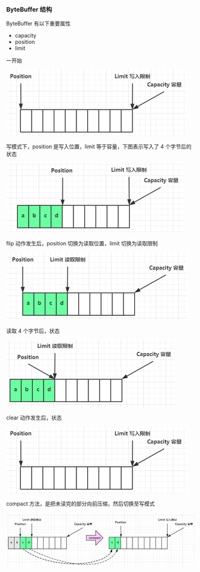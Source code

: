 ### ByteBuffer 结构

ByteBuffer 有以下重要属性

* capacity
* position
* limit

一开始

![](./assets/0021.png)

写模式下，position 是写入位置，limit 等于容量，下图表示写入了 4 个字节后的状态

![](./assets/0018.png)

flip 动作发生后，position 切换为读取位置，limit 切换为读取限制

![](./assets/0019.png)

读取 4 个字节后，状态

![](./assets/0020.png)

clear 动作发生后，状态

![](./assets/0021.png)

compact 方法，是把未读完的部分向前压缩，然后切换至写模式

![](./assets/0022.png)